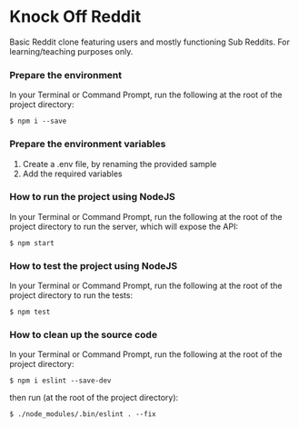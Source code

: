 # Knock Off Reddit

Basic Reddit clone featuring users and mostly functioning Sub Reddits.
For learning/teaching purposes only.

### Prepare the environment

In your Terminal or Command Prompt, run the following at the root of the project directory:

```
$ npm i --save
```

### Prepare the environment variables

1. Create a .env file, by renaming the provided sample
2. Add the required variables

### How to run the project using NodeJS

In your Terminal or Command Prompt, run the following at the root of the
project directory to run the server, which will expose the API:

```
$ npm start
```

### How to test the project using NodeJS

In your Terminal or Command Prompt, run the following at the root of the
project directory to run the tests:

```
$ npm test
```

### How to clean up the source code

In your Terminal or Command Prompt, run the following at the root of the
project directory:

```
$ npm i eslint --save-dev
```
then run (at the root of the
project directory):

```
$ ./node_modules/.bin/eslint . --fix
```
